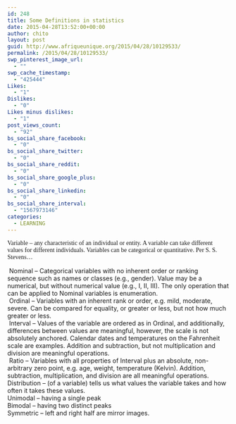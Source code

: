 ```yaml
---
id: 248
title: Some Definitions in statistics
date: 2015-04-28T13:52:00+00:00
author: chito
layout: post
guid: http://www.afriqueunique.org/2015/04/28/10129533/
permalink: /2015/04/28/10129533/
swp_pinterest_image_url:
  - ""
swp_cache_timestamp:
  - "425444"
Likes:
  - "1"
Dislikes:
  - "0"
Likes minus dislikes:
  - "1"
post_views_count:
  - "92"
bs_social_share_facebook:
  - "0"
bs_social_share_twitter:
  - "0"
bs_social_share_reddit:
  - "0"
bs_social_share_google_plus:
  - "0"
bs_social_share_linkedin:
  - "0"
bs_social_share_interval:
  - "1567973146"
categories:
  - LEARNING
---
```

<span style="font-family:Verdana;">Variable &#8211; any characteristic of an individual or entity. A variable can take different values for different individuals. Variables can be categorical or quantitative. Per S. S. Stevens…</p> 

<p>
  &nbsp;Nominal &#8211; Categorical variables with no inherent order or ranking&nbsp;&nbsp; sequence such as names or classes (e.g., gender). Value may be a numerical, but without numerical value (e.g., I, II, III). The only operation that can be applied to Nominal variables is enumeration.<br />&nbsp;Ordinal &#8211; Variables with an inherent rank or order, e.g. mild, moderate, severe. Can be compared for equality, or greater or less, but not how much greater or less.<br />&nbsp;Interval &#8211; Values of the variable are ordered as in Ordinal, and additionally, differences between values are meaningful, however, the scale is not absolutely anchored. Calendar dates and temperatures on the Fahrenheit scale are examples. Addition and subtraction, but not multiplication and division are meaningful operations.<br />&nbsp;Ratio &#8211; Variables with all properties of Interval plus an absolute, non-arbitrary zero point, e.g. age, weight, temperature (Kelvin). Addition, subtraction, multiplication, and division are all meaningful operations.<br />Distribution &#8211; (of a variable) tells us what values the variable takes and how often it takes these values.<br />Unimodal &#8211; having a single peak<br />Bimodal &#8211; having two distinct peaks<br />Symmetric &#8211; left and right half are mirror images.
</p>

<p>
  </span>
</p>